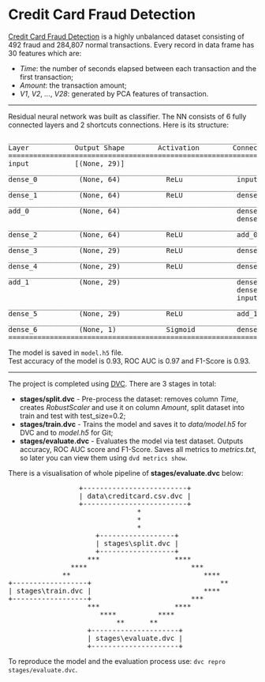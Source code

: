 # Credit Card Fraud Detection

[Credit Card Fraud Detection](https://www.kaggle.com/mlg-ulb/creditcardfraud) is a highly unbalanced
dataset consisting of 492 fraud and 284,807 normal transactions. Every record in data frame has 30 
features which are:
  - _Time_: the number of seconds elapsed between each transaction and the first transaction;
  - _Amount_: the transaction amount;
  - _V1_, _V2_, _..._, _V28_: generated by PCA features of transaction.
  
---
  
Residual neural network was built as classifier. The NN consists of 6 fully connected layers and 2
shortcuts connections. Here is its structure:  

<pre>
___________________________________________________________________
Layer           Output Shape        Activation        Connected to
===================================================================
input           [(None, 29)]        
___________________________________________________________________
dense_0          (None, 64)           ReLu             input
___________________________________________________________________
dense_1          (None, 64)           ReLU             dense_0
___________________________________________________________________
add_0            (None, 64)                            dense_1
                                                       dense_0
___________________________________________________________________
dense_2          (None, 64)           ReLU             add_0
___________________________________________________________________
dense_3          (None, 29)           ReLU             dense_2
___________________________________________________________________
dense_4          (None, 29)           ReLU             dense_3
___________________________________________________________________
add_1            (None, 29)                            dense_4
                                                       dense_3
                                                       input
___________________________________________________________________
dense_5          (None, 29)           ReLU             add_1
___________________________________________________________________
dense_6          (None, 1)            Sigmoid          dense_5
===================================================================
</pre>

The model is saved in `model.h5` file.  
Test accuracy of the model is 0.93, ROC AUC is 0.97 and F1-Score is 0.93.

---

The project is completed using [DVC](https://dvc.org/). There are 3 stages in total:  
  - __stages/split.dvc__ - Pre-process the dataset: removes column _Time_, creates _RobustScaler_
  and use it on column _Amount_, split dataset into train and test with test_size=0.2;
  - __stages/train.dvc__ - Trains the model and saves it to _data/model.h5_ for DVC and to 
  _model.h5_ for Git;
  - __stages/evaluate.dvc__ - Evaluates the model via test dataset. Outputs accuracy, ROC AUC score
   and F1-Score. Saves all metrics to _metrics.txt_, so later you can view them using `dvd metrics
   show`.

There is a visualisation of whole pipeline of __stages/evaluate.dvc__ below:  
<pre>
                 +-------------------------+
                 | data\creditcard.csv.dvc |
                 +-------------------------+
                               *
                               *
                               *
                     +------------------+
                     | stages\split.dvc |
                     +------------------+
                   ***                  ****
               ****                         ***
             **                                ****
+------------------+                               **
| stages\train.dvc |                           ****
+------------------+                        ***
                   ***                  ****
                      ****          ****
                          **      **
                   +---------------------+
                   | stages\evaluate.dvc |
                   +---------------------+
</pre> 

To reproduce the model and the evaluation process use: `dvc repro stages/evaluate.dvc`.
  